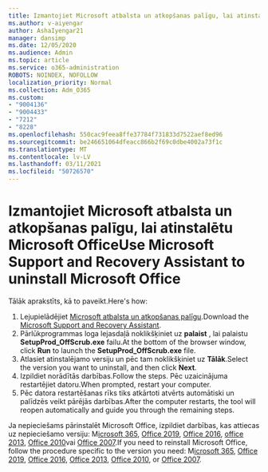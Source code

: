 ```yaml
---
title: Izmantojiet Microsoft atbalsta un atkopšanas palīgu, lai atinstalētu Microsoft Office
ms.author: v-aiyengar
author: AshaIyengar21
manager: dansimp
ms.date: 12/05/2020
ms.audience: Admin
ms.topic: article
ms.service: o365-administration
ROBOTS: NOINDEX, NOFOLLOW
localization_priority: Normal
ms.collection: Adm_O365
ms.custom:
- "9004136"
- "9004433"
- "7212"
- "8228"
ms.openlocfilehash: 550cac9feea8ffe37784f731833d7522aef8ed96
ms.sourcegitcommit: be246651064dfeacc866b2f69c0dbe4002a73f1c
ms.translationtype: MT
ms.contentlocale: lv-LV
ms.lasthandoff: 03/11/2021
ms.locfileid: "50726570"
---
```

# <a name="use-microsoft-support-and-recovery-assistant-to-uninstall-microsoft-office"></a><span data-ttu-id="2a4b4-102">Izmantojiet Microsoft atbalsta un atkopšanas palīgu, lai atinstalētu Microsoft Office</span><span class="sxs-lookup"><span data-stu-id="2a4b4-102">Use Microsoft Support and Recovery Assistant to uninstall Microsoft Office</span></span>

<span data-ttu-id="2a4b4-103">Tālāk aprakstīts, kā to paveikt.</span><span class="sxs-lookup"><span data-stu-id="2a4b4-103">Here's how:</span></span>

1. <span data-ttu-id="2a4b4-104">Lejupielādējiet [Microsoft atbalsta un atkopšanas palīgu](https://go.microsoft.com/fwlink/?linkid=2139122).</span><span class="sxs-lookup"><span data-stu-id="2a4b4-104">Download the [Microsoft Support and Recovery Assistant](https://go.microsoft.com/fwlink/?linkid=2139122).</span></span>
1. <span data-ttu-id="2a4b4-105">Pārlūkprogrammas loga lejasdaļā noklikšķiniet uz **palaist** , lai palaistu **SetupProd_OffScrub.exe** failu.</span><span class="sxs-lookup"><span data-stu-id="2a4b4-105">At the bottom of the browser window, click **Run** to launch the **SetupProd_OffScrub.exe** file.</span></span>
1. <span data-ttu-id="2a4b4-106">Atlasiet atinstalējamo versiju un pēc tam noklikšķiniet uz **Tālāk**.</span><span class="sxs-lookup"><span data-stu-id="2a4b4-106">Select the version you want to uninstall, and then click **Next**.</span></span>
1. <span data-ttu-id="2a4b4-107">Izpildiet norādītās darbības.</span><span class="sxs-lookup"><span data-stu-id="2a4b4-107">Follow the steps.</span></span> <span data-ttu-id="2a4b4-108">Pēc uzaicinājuma restartējiet datoru.</span><span class="sxs-lookup"><span data-stu-id="2a4b4-108">When prompted, restart your computer.</span></span>
1. <span data-ttu-id="2a4b4-109">Pēc datora restartēšanas rīks tiks atkārtoti atvērts automātiski un palīdzēs veikt pārējās darbības.</span><span class="sxs-lookup"><span data-stu-id="2a4b4-109">After the computer restarts, the tool will reopen automatically and guide you through the remaining steps.</span></span>

<span data-ttu-id="2a4b4-110">Ja nepieciešams pārinstalēt Microsoft Office, izpildiet darbības, kas attiecas uz nepieciešamo versiju: M[icrosoft 365](https://go.microsoft.com/fwlink/?linkid=2138843), [Office 2019](https://go.microsoft.com/fwlink/?linkid=2138843), [Office 2016](https://go.microsoft.com/fwlink/?linkid=2138919), [office 2013](https://go.microsoft.com/fwlink/?linkid=2138919), [Office 2010](https://go.microsoft.com/fwlink/?linkid=2139237)vai [Office 2007](https://go.microsoft.com/fwlink/?linkid=2138644).</span><span class="sxs-lookup"><span data-stu-id="2a4b4-110">If you need to reinstall Microsoft Office, follow the procedure specific to the version you need: M[icrosoft 365](https://go.microsoft.com/fwlink/?linkid=2138843), [Office 2019](https://go.microsoft.com/fwlink/?linkid=2138843), [Office 2016](https://go.microsoft.com/fwlink/?linkid=2138919), [Office 2013](https://go.microsoft.com/fwlink/?linkid=2138919), [Office 2010](https://go.microsoft.com/fwlink/?linkid=2139237), or [Office 2007](https://go.microsoft.com/fwlink/?linkid=2138644).</span></span>